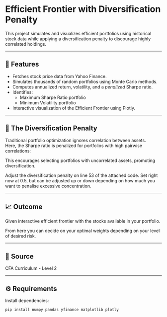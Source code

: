 # Efficient Frontier with Diversification Penalty

This project simulates and visualizes efficient portfolios using historical stock data while applying a diversification penalty to discourage highly correlated holdings.

---

## 🧩 Features
- Fetches stock price data from Yahoo Finance.
- Simulates thousands of random portfolios using Monte Carlo methods.
- Computes annualized return, volatility, and a *penalized* Sharpe ratio.
- Identifies:
  - Maximum Sharpe Ratio portfolio
  - Minimum Volatility portfolio
- Interactive visualization of the Efficient Frontier using Plotly.

---

## 🧠 The Diversification Penalty
Traditional portfolio optimization ignores correlation between assets.  
Here, the Sharpe ratio is penalized for portfolios with high pairwise correlations:

This encourages selecting portfolios with uncorrelated assets, promoting diversification.

Adjust the diversification penalty on line 53 of the attached code. Set right now at 0.5, but can be adjusted up or down depending on how much you want to penalise excessive concentration.

---

## 📈 Outcome
Given interactive efficient frontier with the stocks available in your portfolio.

From here you can decide on your optimal weights depending on your level of desired risk.

---

## 📑 Source
CFA Curriculum - Level 2

---

## ⚙️ Requirements
Install dependencies:
```bash
pip install numpy pandas yfinance matplotlib plotly
